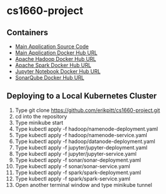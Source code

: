 # cs1660-project

## Containers

* [Main Application Source Code](cs1660-project-main/main.py)
* [Main Application Docker Hub URL](https://hub.docker.com/r/erikjoy/cs1660-project-main)
* [Apache Hadoop Docker Hub URL](https://hub.docker.com/r/sequenceiq/hadoop-docker)
* [Apache Spark Docker Hub URL](https://hub.docker.com/r/bitnami/spark)
* [Jupyter Notebook Docker Hub URL](https://hub.docker.com/r/jupyter/base-notebook)
* [SonarQube Docker Hub URL](https://hub.docker.com/_/sonarqube)

## Deploying to a Local Kubernetes Cluster

1. Type git clone https://github.com/erikpitt/cs1660-project.git
2. cd into the repository
3. Type minikube start
4. Type kubectl apply -f hadoop/namenode-deployment.yaml
5. Type kubectl apply -f hadoop/namenode-service.yaml
6. Type kubectl apply -f hadoop/datanode-deployment.yaml
7. Type kubectl apply -f jupyter/jupyter-deployment.yaml
8. Type kubectl apply -f jupyter/jupyter-service.yaml
9. Type kubectl apply -f sonar/sonar-deployment.yaml
10. Type kubectl apply -f sonar/sonar-service.yaml
11. Type kubectl apply -f spark/spark-deployment.yaml
12. Type kubectl apply -f spark/spark-service.yaml
13. Open another terminal window and type minikube tunnel
